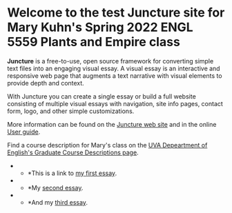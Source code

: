 # Welcome to the test Juncture site for Mary Kuhn's Spring 2022 ENGL 5559 Plants and Empire class

 **Juncture** is a free-to-use, open source framework for converting simple text files into an engaging visual essay. A visual essay is an interactive and responsive web page that augments a text narrative with visual elements to provide depth and context.

With Juncture you can create a single essay or build a full website consisting of multiple visual essays with navigation, site info pages, contact form, logo, and other simple customizations.

More information can be found on the [Juncture web site](https://juncture-digital.org) and in the online [User guide](https://github.com/JSTOR-Labs/juncture/wiki).

Find a course description for Mary's class on the [UVA Depeartment of English's Graduate Course Descriptions page](https://english.as.virginia.edu/courses/graduate-course-descriptions-spring-2022).

* * *This is a link to [my first essay](sample-essay).
* * *My [second essay](sample-essay-2).
* * *And my [third essay](sample-essay-3).

